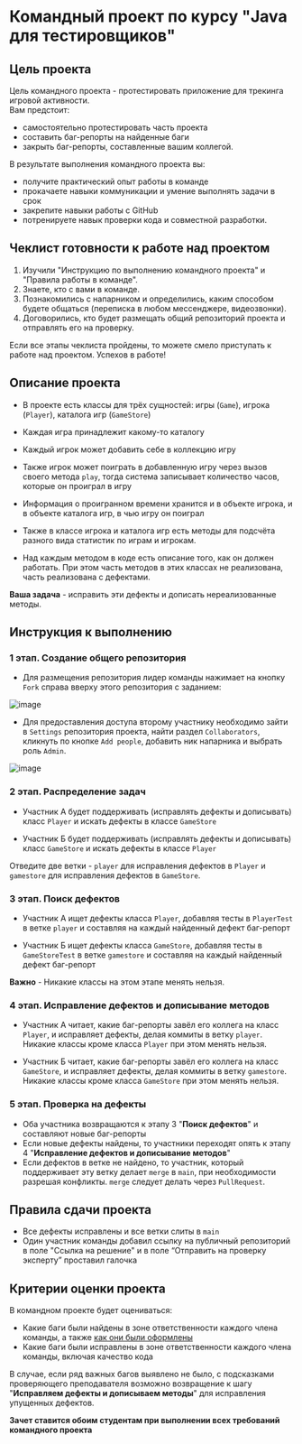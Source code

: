 # Командный проект по курсу "Java для тестировщиков"

## Цель проекта

Цель командного проекта - протестировать приложение для трекинга игровой активности.  
Вам предстоит:
- самостоятельно протестировать часть проекта
- составить баг-репорты на найденные баги
- закрыть баг-репорты, составленные вашим коллегой.

В результате выполнения командного проекта вы:
- получите практический опыт работы в команде
- прокачаете навыки коммуникации и умение выполнять задачи в срок
- закрепите навыки работы с GitHub
- потренируете навык проверки кода и совместной разработки.

## Чеклист готовности к работе над проектом

1. Изучили "Инструкцию по выполнению командного проекта" и "Правила работы в команде".
2. Знаете, кто с вами в команде.
3. Познакомились с напарником и определились, каким способом будете общаться (переписка в любом мессенджере, видеозвонки).
4. Договорились, кто будет размещать общий репозиторий проекта и отправлять его на проверку.

Если все этапы чеклиста пройдены, то можете смело приступать к работе над проектом. Успехов в работе!

## Описание проекта

- В проекте есть классы для трёх сущностей: игры (`Game`), игрока (`Player`), каталога игр (`GameStore`)

- Каждая игра принадлежит какому-то каталогу  

- Каждый игрок может добавить себе в коллекцию игру

- Также игрок может поиграть в добавленную игру через вызов своего метода `play`, тогда система записывает количество часов, которые он проиграл в игру

- Информация о проигранном времени хранится и в объекте игрока, и в объекте каталога игр, в чью игру он поиграл

- Также в классе игрока и каталога игр есть методы для подсчёта разного вида статистик по играм и игрокам.

- Над каждым методом в коде есть описание того, как он должен работать. При этом часть методов в этих классах не реализована, часть реализована с дефектами.

**Ваша задача** - исправить эти дефекты и дописать нереализованные методы.

## Инструкция к выполнению

### 1 этап. Создание общего репозитория  

- Для размещения репозитория лидер команды нажимает на кнопку `Fork` справа вверху этого репозитория с заданием:

![image](https://user-images.githubusercontent.com/53707586/158993868-376b8abc-30dd-4e91-bc9f-a1b2be83642b.png)

- Для предоставления доступа второму участнику необходимо зайти в `Settings` репозитория проекта, найти раздел `Collaborators`, кликнуть по кнопке `Add people`, добавить ник напарника и выбрать роль `Admin`.

![image](https://user-images.githubusercontent.com/53707586/158995145-6b7c358c-d0d7-4b78-8448-6c0f6c02efcc.png)

### 2 этап. Распределение задач

- Участник А  будет поддерживать (исправлять дефекты и дописывать) класс `Player` и искать дефекты в классе `GameStore`

- Участник Б  будет поддерживать (исправлять дефекты и дописывать) класс `GameStore` и искать дефекты в классе `Player`

Отведите две ветки - `player` для исправления дефектов в `Player` и `gamestore` для исправления дефектов в `GameStore`.

### 3 этап. Поиск дефектов

- Участник А ищет дефекты класса `Player`, добавляя тесты в `PlayerTest` в ветке `player` и составляя на каждый найденный дефект баг-репорт

- Участник Б ищет дефекты класса `GameStore`, добавляя тесты в `GameStoreTest` в ветке `gamestore` и составляя на каждый найденный дефект баг-репорт

**Важно** - Никакие классы на этом этапе менять нельзя.

### 4 этап. Исправление дефектов и дописывание методов  

- Участник А читает, какие баг-репорты завёл его коллега на  класс `Player`, и исправляет дефекты, делая коммиты в ветку `player`.  
 Никакие классы кроме класса `Player` при этом менять нельзя.
 
- Участник Б читает, какие баг-репорты завёл его коллега на  класс `GameStore`, и исправляет дефекты, делая коммиты в ветку `gamestore`.  
 Никакие классы кроме класса `GameStore` при этом менять нельзя.

### 5 этап. Проверка на дефекты  

- Оба участника возвращаются к этапу 3 "**Поиск дефектов**" и составляют новые баг-репорты
- Если новые дефекты  найдены, то участники переходят опять к этапу 4 "**Исправление дефектов и дописывание методов**"
- Если дефектов в ветке не найдено, то участник, который поддерживает эту ветку делает `merge` в `main`, при необходимости разрешая конфликты. `merge` следует делать через `PullRequest`.

## Правила сдачи проекта

- Все дефекты исправлены и все ветки слиты в `main`
- Один участник команды добавил ссылку на публичный репозиторий в поле "Ссылка на решение" и в поле “Отправить на проверку эксперту” проставил галочка

## Критерии оценки проекта

В командном проекте будет оцениваться:
* Какие баги были найдены в зоне ответственности каждого члена команды, а также [как они были оформлены](https://github.com/netology-code/javaqa2-homeworks/blob/main/JAVA_INTRO.md#%D1%84%D0%BE%D1%80%D0%BC%D0%B0%D1%82-%D0%BE%D1%84%D0%BE%D1%80%D0%BC%D0%BB%D0%B5%D0%BD%D0%B8%D1%8F-%D0%B1%D0%B0%D0%B3-%D1%80%D0%B5%D0%BF%D0%BE%D1%80%D1%82%D0%B0)
* Какие баги были исправлены в зоне ответственности каждого члена команды, включая качество кода

В случае, если ряд важных багов выявлено не было, с подсказками проверяющего преподавателя возможно возвращение к шагу "**Исправляем дефекты и дописываем методы**" для исправления упущенных дефектов.

**Зачет ставится обоим студентам при выполнении всех требований командного проекта**
